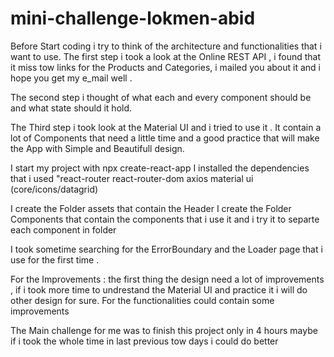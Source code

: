 # mini-challenge-lokmen-abid

Before Start coding i try to think of the architecture and functionalities that i want to use. 
The first step i took a look at the  Online REST API , i found that it miss tow links for the Products 
and Categories, i mailed you about it and i hope you get my e_mail well . 

The second step i thought of what each and every component should be and what state should it hold. 

The Third step i took look at the Material UI and i tried to use it . It contain a lot of Components 
that need a little time and a good practice that will make the App with Simple and Beautifull design.

I start my project with npx create-react-app 
I installed the dependencies that i used "react-router react-router-dom axios material ui (core/icons/datagrid)

I create the Folder assets that contain the Header 
I create the Folder Components that contain the components that i use it and i try it to separte each component in folder 

I took sometime searching for the ErrorBoundary and the Loader page that i use for the first time . 


For the Improvements : the first thing the design need a lot of improvements , if i took more time to undrestand the Material UI and practice it i will do other design for sure. 
For the functionalities could contain some improvements 


The Main challenge for me was to finish this project only in 4 hours maybe if i took the whole time in last previous tow days i could do better 

